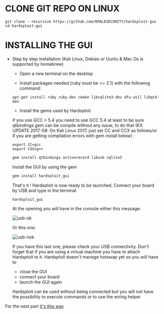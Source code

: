# CLONE GIT REPO ON LINUX

  ```
 git clone --recursive https://github.com/OPALESECURITY/hardsploit-gui
 cd hardsploit-gui
  ```

# INSTALLING THE GUI

* Step by step installation (Kali Linux, Debian or Uuntu & Mac Os is supported by homebrew)

  * Open a new terminal on the desktop


  * Install packages needed (ruby must be >= 2.1) with the following command:

  ```
  apt-get install ruby ruby-dev cmake libsqlite3-dev dfu-util libqt4-dev
  ```

  * Install the gems used by Hardsploit


  if you use GCC > 5.4 you need to use GCC 5.4 at least to be sure qtbindings gem can be compile without any issue, to do that (KX UPDATE 2017-08: On Kali Linux 2017, just set CC and CCX as follows/or if you are getting compilation errors with gem install below) :
  ```
  export CC=gcc
  export CXX=g++
  ```

  ```ruby
  gem install qtbindings activerecord libusb sqlite3
  ```

   Install the GUI by using the gem

   ```ruby
   gem install hardsploit_gui
   ```

   That's it ! Hardsploit is now ready to be launched. Connect your board by USB and type in the terminal

   ```
   hardsploit_gui
   ```

   At the opening you will have in the console either this message:

   ![usb-ok](images/usb_ok.png)

   Or this one:

   ![usb-nok](/images/ok.png)

  If you have this last one, please check your USB connectivity. Don't forget that if you are using a virtual machine you have to attach Hardsploit to it.
  Hardsploit doesn't manage hotswap yet so you will have to
  * close the GUI
  * connect your board
  * launch the GUI again

  Hardsploit can be used without being connected but you will not have the possibility to execute commands or to use the wiring helper

For the next part [it's this way](https://github.com/OPALESECURITY/hardsploit-gui/wiki/component-management)
